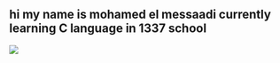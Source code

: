 ## hi my name is mohamed el messaadi currently learning C language in 1337 school
  ![](https://media3.giphy.com/media/v1.Y2lkPTc5MGI3NjExcGp5cmRiNTg0aGl6YjFzc2Q5cXdrZW8yZmF2azJhbmNiMjdjdHl2aCZlcD12MV9pbnRlcm5hbF9naWZfYnlfaWQmY3Q9Zw/14aJOxgji0GFOg/giphy.webp)
<!--
**maywanel/maywanel** is a ✨ _special_ ✨ repository because its `README.md` (this file) appears on your GitHub profile.

Here are some ideas to get you started:

- 🔭 I’m currently working on ...
- 🌱 I’m currently learning ...
- 👯 I’m looking to collaborate on ...
- 🤔 I’m looking for help with ...
- 💬 Ask me about ...
- 📫 How to reach me: ...
- ⚡ Fun fact: ...
-->
